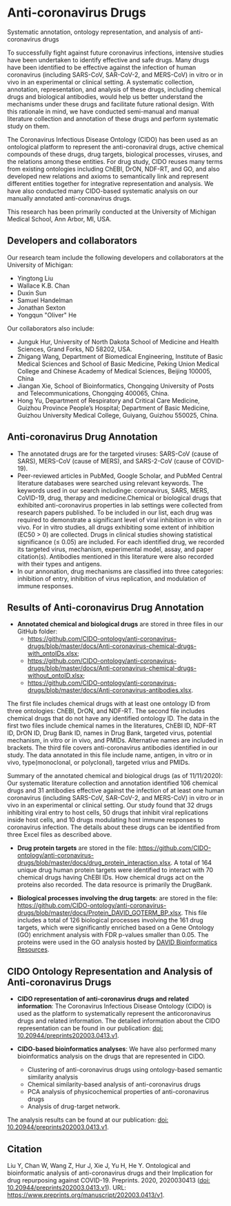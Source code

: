# Anti-coronavirus Drugs
Systematic annotation, ontology representation, and analysis of anti-coronavirus drugs

To successfully fight against future coronavirus infections, intensive studies have been undertaken to identify effective and safe drugs. Many drugs have been identified to be effective against the infection of human coronavirus (including SARS-CoV, SAR-CoV-2, and MERS-CoV) in vitro or in vivo in an experimental or clinical setting. A systematic collection, annotation, representation, and analysis of these drugs, including chemical drugs and biological antibodies, would help us better understand the mechanisms under these drugs and facilitate future rational design. With this rationale in mind, we have conducted semi-manual and manual literature collection and annotation of these drugs and perform systematic study on them.  

The Coronavirus Infectious Disease Ontology (CIDO) has been used as an ontological platform to represent the anti-coronaviral drugs, active chemical compounds of these drugs, drug targets, biological processes, viruses, and the relations among these entities. For drug study, CIDO reuses many terms from existing ontologies including ChEBI, DrON, NDF-RT, and GO, and also developed new relations and axioms to semantically link and represent different entities together for integrative representation and analysis. We have also conducted many CIDO-based systematic analysis on our manually annotated anti-coronavirus drugs. 

This research has been primarily conducted at the University of Michigan Medical School, Ann Arbor, MI, USA.

## Developers and collaborators 

Our research team include the following developers and collaborators at the University of Michigan:  
- Yingtong Liu
- Wallace K.B. Chan
- Duxin Sun
- Samuel Handelman 
- Jonathan Sexton
- Yongqun "Oliver" He 

Our collaborators also include: 
- Junguk Hur, University of North Dakota School of Medicine and Health Sciences, Grand Forks, ND 58202, USA. 
- Zhigang Wang, Department of Biomedical Engineering, Institute of Basic Medical Sciences and School of Basic Medicine, Peking Union Medical College and Chinese Academy of Medical Sciences, Beijing 100005, China 
- Jiangan Xie, School of Bioinformatics, Chongqing University of Posts and Telecommunications, Chongqing 400065, China.
- Hong Yu, Department of Respiratory and Critical Care Medicine, Guizhou Province People’s Hospital; Department of Basic Medicine, Guizhou University Medical College, Guiyang, Guizhou 550025, China. 

## Anti-coronavirus Drug Annotation  
- The annotated drugs are for the targeted viruses: SARS-CoV (cause of SARS), MERS-CoV (cause of MERS), and SARS-2-CoV (cause of COVID-19). 
- Peer-reviewed articles in PubMed, Google Scholar, and PubMed Central literature databases were searched using relevant keywords. The keywords used in our search includinge: coronavirus, SARS, MERS, CoVID-19, drug, therapy and medicine.Chemical or biological drugs that exhibited anti-coronavirus properties in lab settings were collected from research papers published. To be included in our list, each drug was required to demonstrate a significant level of viral inhibition in vitro or in vivo. For in vitro studies, all drugs exhibiting some extent of inhibition (EC50 > 0) are collected. Drugs in clinical studies showing statistical significance (≤ 0.05) are included. For each identified drug, we recorded its targeted virus, mechanism, experimental model, assay, and paper citation(s). Antibodies mentioned in this literature were also recorded with their types and antigens.
- In our annonation, drug mechanisms are classified into three categories: inhibition of entry, inhibition of virus replication, and modulation of immune responses. 

## Results of Anti-coronavirus Drug Annotation 

- **Annotated chemical and biological drugs** are stored in three files in our GitHub folder: 
  - https://github.com/CIDO-ontology/anti-coronavirus-drugs/blob/master/docs/Anti-coronavirus-chemical-drugs-with_ontoIDs.xlsx; 
  - https://github.com/CIDO-ontology/anti-coronavirus-drugs/blob/master/docs/Anti-coronavirus-chemical-drugs-without_ontoID.xlsx; 
  - https://github.com/CIDO-ontology/anti-coronavirus-drugs/blob/master/docs/Anti-coronavirus-antibodies.xlsx. 

The first file includes chemical drugs with at least one ontology ID from three ontologies: ChEBI, DrON, and NDF-RT. The second file includes chemical drugs that do not have any identified ontology ID. The data in the first two files include chemical names in the literatures, ChEBI ID, NDF-RT ID, DrON ID, Drug Bank ID, names in Drug Bank, targeted virus, potential mechanism, in vitro or in vivo, and PMIDs. Alternative names are included in brackets. The third file covers anti-coronavirus antibodies identified in our study. The data annotated in this file include name, antigen, in vitro or in vivo, type(monoclonal, or polyclonal), targeted vrius and PMIDs.  

Summary of the annotated chemical and biological drugs (as of 11/11/2020): Our systematic literature collection and annotation identified 106 chemical drugs and 31 antibodies effective against the infection of at least one human coronavirus (including SARS-CoV, SAR-CoV-2, and MERS-CoV) in vitro or in vivo in an experimental or clinical setting. Our study found that 32 drugs inhibiting viral entry to host cells, 50 drugs that inhibit viral replications inside host cells, and 10 drugs modulating host immune responses to coronavirus infection. The details about these drugs can be identified from three Excel files as described above.     

- **Drug protein targets** are stored in the file: https://github.com/CIDO-ontology/anti-coronavirus-drugs/blob/master/docs/drug_protein_interaction.xlsx. A total of 164 unique drug human protein targets were identified to interact with 70 chemical drugs having ChEBI IDs. How chemical drugs act on the proteins also recorded. The data resource is primarily the DrugBank.  

- **Biological processes involving the drug targets**: are stored in the file: https://github.com/CIDO-ontology/anti-coronavirus-drugs/blob/master/docs/Protein_DAVID_GOTERM_BP.xlsx. This file includes a total of 126 biological processes involving the 161 drug targets, which were significantly enriched based on a Gene Ontology (GO) enrichment analysis with FDR p-values smaller than 0.05. The proteins were used in the GO analysis hosted by [DAVID Bioinformatics Resources](https://david.ncifcrf.gov/home.jsp).  

## CIDO Ontology Representation and Analysis of Anti-coronavirus Drugs

- **CIDO representation of anti-coronavirus drugs and related information**: The Coronavirus Infectious Disease Ontology (CIDO) is used as the platform to systematically represent the anticoronavirus drugs and related information. The detailed information about the CIDO representation can be found in our publication: [doi: 10.20944/preprints202003.0413.v1](https://www.preprints.org/manuscript/202003.0413/v1). 

- **CIDO-based bioinformatics analyses**: We have also performed many bioinformatics analysis on the drugs that are represented in CIDO. 
  - Clustering of anti-coronavirus drugs using ontology-based semantic similarity analysis   
  - Chemical similarity-based analysis of anti-coronavirus drugs 
  - PCA analysis of physicochemical properties of anti-coronavirus drugs  
  - Analysis of drug-target network. 

The analysis results can be found at our publication: [doi: 10.20944/preprints202003.0413.v1](https://www.preprints.org/manuscript/202003.0413/v1).  

## Citation
Liu Y, Chan W, Wang Z, Hur J, Xie J, Yu H, He Y. Ontological and bioinformatic analysis of anti-coronavirus drugs and their Implication for drug repurposing against COVID-19. Preprints. 2020, 2020030413 ([doi: 10.20944/preprints202003.0413.v1](https://www.preprints.org/manuscript/202003.0413/v1)). URL: https://www.preprints.org/manuscript/202003.0413/v1. 

